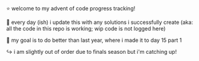 ⭐ welcome to my advent of code progress tracking! 

📆 every day (ish) i update this with any solutions i successfully create (aka: all the code in this repo is working; wip code is not logged here)

💯 my goal is to do better than last year, where i made it to day 15 part 1

↪️ i am slightly out of order due to finals season but i'm catching up!
